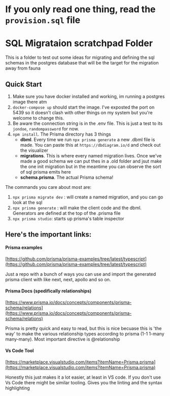 # If you only read one thing, read the `provision.sql` file

# SQL Migrataion scratchpad Folder

This is a folder to test out some ideas for migrating and defining the sql schemas in the postgres database that will be the target for the migration away from fauna

## Quick Start

1. Make sure you have docker installed and working, im running a postgres image there atm
2. `docker-compose up` should start the image. I've exposted the port on 5439 so it doesn't clash with other things on my system but you're welcome to change this.
3. Be aware the connection string is in the .env file. This is just a test to its `jondoe`, `randompassword` for now.
4. `npm install`. The Prisma directory has 3 things
   - **dbml**. Every time we run `npx prisma generate` a new .dbml file is made. You can paste this at `https://dbdiagram.io/d` and check out the visualizer
   - **migrations**. This is where every named migration lives. Once we've made a good schema we can put thes in a .old folder and jsut make the one init migration but in the meantime you can observe the sort of sql prisma emits here
   - **schema.prisma**. The actual Prisma schema!

The commands you care about most are:

1. `npx prisma migrate dev` : will create a named migration, and you can go look at the sql
2. `npx prisma generate` : will make the client code and the dbml. Generators are defined at the top of the .prisma file
3. `npx prisma studio`: starts up prisma's table inspector

## Here's the important links:

#### Prisma examples

[https://github.com/prisma/prisma-examples/tree/latest/typescript](https://github.com/prisma/prisma-examples/tree/latest/typescript)

Just a repo with a bunch of ways you can use and import the generated prisma client with like next, next, apollo and so on.

#### Prisma Docs (spedifically relationships)

[https://www.prisma.io/docs/concepts/components/prisma-schema/relations](https://www.prisma.io/docs/concepts/components/prisma-schema/relations)

Prisma is pretty quick and easy to read, but this is nice becuase this is 'the way' to make the various relationship types according to prisma (1-1 1-many many-many). Most important directive is @relationship

#### Vs Code Tool

[https://marketplace.visualstudio.com/items?itemName=Prisma.prisma](https://marketplace.visualstudio.com/items?itemName=Prisma.prisma)

Honestly this just makes it a lot easier, at least in VS code. If you don't use Vs Code there might be similar tooling. Gives you the linting and the syntax highlighting
